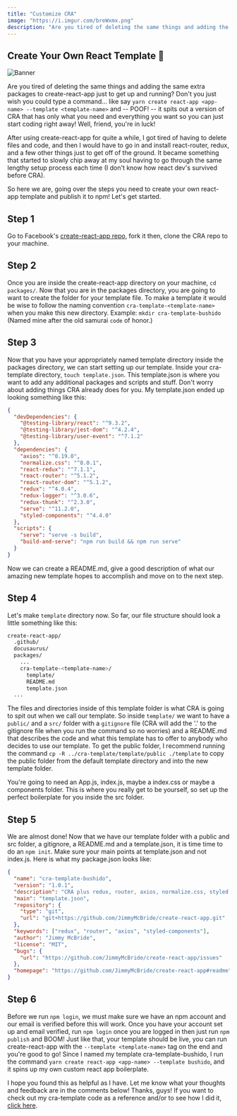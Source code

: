 ```yaml
---
title: "Customize CRA"
image: "https://i.imgur.com/breWxmx.png"
description: "Are you tired of deleting the same things and adding the same extra packages to create-react-app just to get up and running? Well, friend, you're in luck! Let's learn how to make our own version of CRA!"
---
```


## Create Your Own React Template 🎨

![Banner](https://i.imgur.com/breWxmx.png)

Are you tired of deleting the same things and adding the same extra packages to create-react-app just to get up and running? Don't you just wish you could type a command... like say `yarn create react-app <app-name> --template <template-name>` and -- POOF! -- it spits out a version of CRA that has only what you need and everything you want so you can just start coding right away! Well, friend, you're in luck!

After using create-react-app for quite a while, I got tired of having to delete files and code, and then I would have to go in and install react-router, redux, and a few other things just to get off of the ground. It became something that started to slowly chip away at my soul having to go through the same lengthy setup process each time (I don't know how react dev's survived before CRA).

So here we are, going over the steps you need to create your own react-app template and publish it to npm! Let's get started.

## Step 1

Go to Facebook's [create-react-app repo](https://github.com/facebook/create-react-app), fork it then, clone the CRA repo to your machine.

## Step 2

Once you are inside the create-react-app directory on your machine, `cd packages/`.
Now that you are in the packages directory, you are going to want to create the folder for your template file. To make a template it would be wise to follow the naming convention `cra-template-<template-name>` when you make this new directory. Example: `mkdir cra-template-bushido` (Named mine after the old samurai `code` of honor.)

## Step 3

Now that you have your appropriately named template directory inside the packages directory, we can start setting up our template. Inside your cra-template directory, `touch template.json`. This template.json is where you want to add any additional packages and scripts and stuff. Don't worry about adding things CRA already does for you. My template.json ended up looking something like this:

```json
{
  "devDependencies": {
    "@testing-library/react": "^9.3.2",
    "@testing-library/jest-dom": "^4.2.4",
    "@testing-library/user-event": "^7.1.2"
  },
  "dependencies": {
    "axios": "^0.19.0",
    "normalize.css": "^8.0.1",
    "react-redux": "^7.1.1",
    "react-router": "^5.1.2",
    "react-router-dom": "^5.1.2",
    "redux": "^4.0.4",
    "redux-logger": "^3.0.6",
    "redux-thunk": "^2.3.0",
    "serve": "^11.2.0",
    "styled-components": "^4.4.0"
  },
  "scripts": {
    "serve": "serve -s build",
    "build-and-serve": "npm run build && npm run serve"
  }
}
```

Now we can create a README.md, give a good description of what our amazing new template hopes to accomplish and move on to the next step.

## Step 4

Let's make `template` directory now. So far, our file structure should look a little something like this:

```bash
create-react-app/
  .github/
  docusaurus/
  packages/
    ...
    cra-template-<template-name>/
      template/
      README.md
      template.json
  ...
```

The files and directories inside of this template folder is what CRA is going to spit out when we call our template. So inside `template/` we want to have a `public/` and a `src/` folder with a `gitignore` file (CRA will add the '.' to the gitignore file when you run the command so no worries) and a README.md that describes the code and what this template has to offer to anybody who decides to use our template. To get the public folder, I recommend running the command `cp -R ../cra-template/template/public ./template` to copy the public folder from the default template directory and into the new template folder.

You're going to need an App.js, index.js, maybe a index.css or maybe a components folder. This is where you really get to be yourself, so set up the perfect boilerplate for you inside the src folder.

## Step 5

We are almost done! Now that we have our template folder with a public and src folder, a gitignore, a README.md and a template.json, it is time time to do an `npm init`. Make sure your main points at template.json and not index.js. Here is what my package.json looks like:

```json
{
  "name": "cra-template-bushido",
  "version": "1.0.1",
  "description": "CRA plus redux, router, axios, normalize.css, styled components",
  "main": "template.json",
  "repository": {
    "type": "git",
    "url": "git+https://github.com/JimmyMcBride/create-react-app.git"
  },
  "keywords": ["redux", "router", "axios", "styled-components"],
  "author": "Jimmy McBride",
  "license": "MIT",
  "bugs": {
    "url": "https://github.com/JimmyMcBride/create-react-app/issues"
  },
  "homepage": "https://github.com/JimmyMcBride/create-react-app#readme"
}
```

## Step 6

Before we run `npm login`, we must make sure we have an npm account and our email is verified before this will work. Once you have your account set up and email verified, run `npm login` once you are logged in then just run `npm publish` and BOOM! Just like that, your template should be live, you can run create-react-app with the `--template <template-name>` tag on the end and you're good to go! Since I named my template cra-template-bushido, I run the command `yarn create react-app <app-name> --template bushido`, and it spins up my own custom react app boilerplate.

I hope you found this as helpful as I have. Let me know what your thoughts and feedback are in the comments below! Thanks, guys! If you want to check out my cra-template code as a reference and/or to see how I did it, [click here](https://github.com/JimmyMcBride/create-react-app/tree/master/packages/cra-template-bushido).
